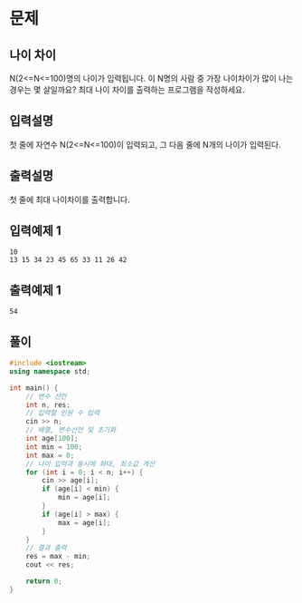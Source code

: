 # 문제

## 나이 차이
N(2<=N<=100)명의 나이가 입력됩니다. 이 N명의 사람 중 가장 나이차이가 많이 나는 경우는 
몇 살일까요? 최대 나이 차이를 출력하는 프로그램을 작성하세요.


## 입력설명

첫 줄에 자연수 N(2<=N<=100)이 입력되고, 그 다음 줄에 N개의 나이가 입력된다.

## 출력설명

첫 줄에 최대 나이차이를 출력합니다.


## 입력예제 1

```
10
13 15 34 23 45 65 33 11 26 42
```



## 출력예제 1

```
54
```



## 풀이


```c++
#include <iostream>
using namespace std;

int main() {
	// 변수 선언
	int n, res;
	// 입력할 인원 수 입력
	cin >> n;
	// 배열, 변수선언 및 초기화
	int age[100];
	int min = 100;
	int max = 0;
	// 나이 입력과 동시에 최대, 최소값 계산
	for (int i = 0; i < n; i++) {
		cin >> age[i];
		if (age[i] < min) {
			min = age[i];
		}
		if (age[i] > max) {
			max = age[i];
		}
	}
	// 결과 출력
	res = max - min;
	cout << res;

	return 0;
}

```
